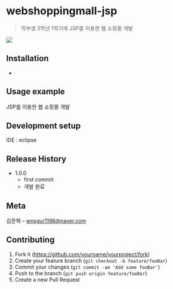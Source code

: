 # webshoppingmall-jsp
> 학부생 3학년 1학기에 JSP를 이용한 웹 쇼핑몰 개발

![](readme-img/web1.png)

## Installation

-

## Usage example

JSP를 이용한 웹 쇼핑몰 개발

## Development setup

IDE : eclipse

## Release History

* 1.0.0
    * first commit
    * 개발 완료

## Meta

김준혁 – wnsgur1198@naver.com

## Contributing

1. Fork it (<https://github.com/yourname/yourproject/fork>)
2. Create your feature branch (`git checkout -b feature/fooBar`)
3. Commit your changes (`git commit -am 'Add some fooBar'`)
4. Push to the branch (`git push origin feature/fooBar`)
5. Create a new Pull Request

<!-- Markdown link & img dfn's -->
